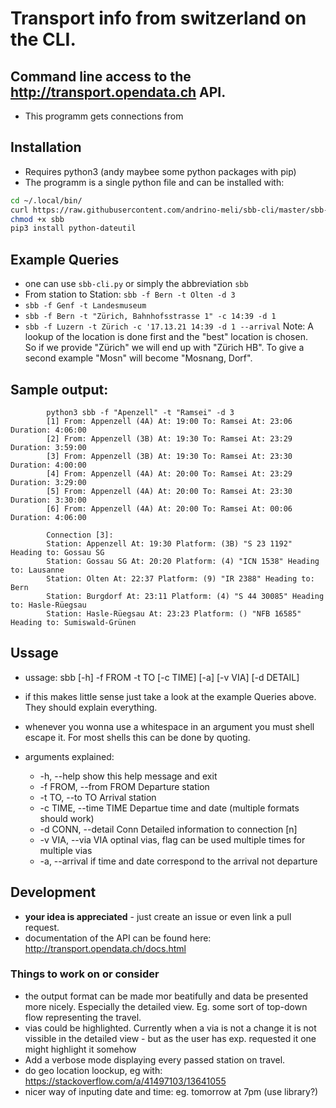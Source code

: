 # Transport info from switzerland on the CLI.
## Command line access to the http://transport.opendata.ch API.
* This programm gets connections from 

## Installation
* Requires python3 (andy maybee some python packages with pip)
* The programm is a single python file and can be installed with:
```bash
cd ~/.local/bin/
curl https://raw.githubusercontent.com/andrino-meli/sbb-cli/master/sbb-cli.py > sbb
chmod +x sbb
pip3 install python-dateutil
```

## Example Queries
* one can use `sbb-cli.py` or simply the abbreviation `sbb`
* From station to Station: `sbb -f Bern -t Olten -d 3`
* `sbb -f Genf -t Landesmuseum`
* `sbb -f Bern -t "Zürich, Bahnhofsstrasse 1" -c 14:39 -d 1`
* `sbb -f Luzern -t Zürich -c '17.13.21 14:39 -d 1 --arrival`
Note: A lookup of the location is done first and the "best" location is chosen.  
So if we provide "Zürich" we will end up with "Zürich HB". To give a second 
example "Mosn" will become "Mosnang, Dorf".

## Sample output:
            python3 sbb -f "Apenzell" -t "Ramsei" -d 3
            [1] From: Appenzell (4A) At: 19:00 To: Ramsei At: 23:06 Duration: 4:06:00
            [2] From: Appenzell (3B) At: 19:30 To: Ramsei At: 23:29 Duration: 3:59:00
            [3] From: Appenzell (3B) At: 19:30 To: Ramsei At: 23:30 Duration: 4:00:00
            [4] From: Appenzell (4A) At: 20:00 To: Ramsei At: 23:29 Duration: 3:29:00
            [5] From: Appenzell (4A) At: 20:00 To: Ramsei At: 23:30 Duration: 3:30:00
            [6] From: Appenzell (4A) At: 20:00 To: Ramsei At: 00:06 Duration: 4:06:00

            Connection [3]:
            Station: Appenzell At: 19:30 Platform: (3B) "S 23 1192" Heading to: Gossau SG
            Station: Gossau SG At: 20:20 Platform: (4) "ICN 1538" Heading to: Lausanne
            Station: Olten At: 22:37 Platform: (9) "IR 2388" Heading to: Bern
            Station: Burgdorf At: 23:11 Platform: (4) "S 44 30085" Heading to: Hasle-Rüegsau
            Station: Hasle-Rüegsau At: 23:23 Platform: () "NFB 16585" Heading to: Sumiswald-Grünen

## Ussage
* ussage: sbb [-h] -f FROM -t TO [-c TIME] [-a] [-v VIA] [-d DETAIL]

* if this makes little sense just take a look at the example Queries above.  
  They should explain everything.

* whenever you wonna use a whitespace in an argument you must shell escape it. 
  For most shells this can be done by quoting.

* arguments explained:
    *  -h, --help                   show this help message and exit
    *  -f FROM, --from FROM         Departure station
    *  -t TO, --to TO               Arrival station
    *  -c TIME, --time TIME         Departue time and date (multiple formats 
       should work)
    *  -d CONN, --detail Conn       Detailed information to connection [n]
    *  -v VIA, --via VIA            optinal vias, flag can be used multiple times for multiple vias
    * -a, --arrival                 if time and date correspond to the arrival 
      not departure

## Development
* **your idea is appreciated** - just create an issue or even link a pull 
  request.
* documentation of the API can be found here: 
  <http://transport.opendata.ch/docs.html>
### Things to work on or consider
* the output format can be made mor beatifully and data be presented more 
  nicely. Especially the detailed view. Eg. some sort of top-down flow 
  representing the travel.
* vias could be highlighted. Currently when a via is not a change it is not 
  vissible in the detailed view - but as the user has exp. requested it one 
  might highlight it somehow
* Add a verbose mode displaying every passed station on travel.
* do geo location loockup, eg with: 
  <https://stackoverflow.com/a/41497103/13641055>
* nicer way of inputing date and time: eg. tomorrow at 7pm (use library?)
